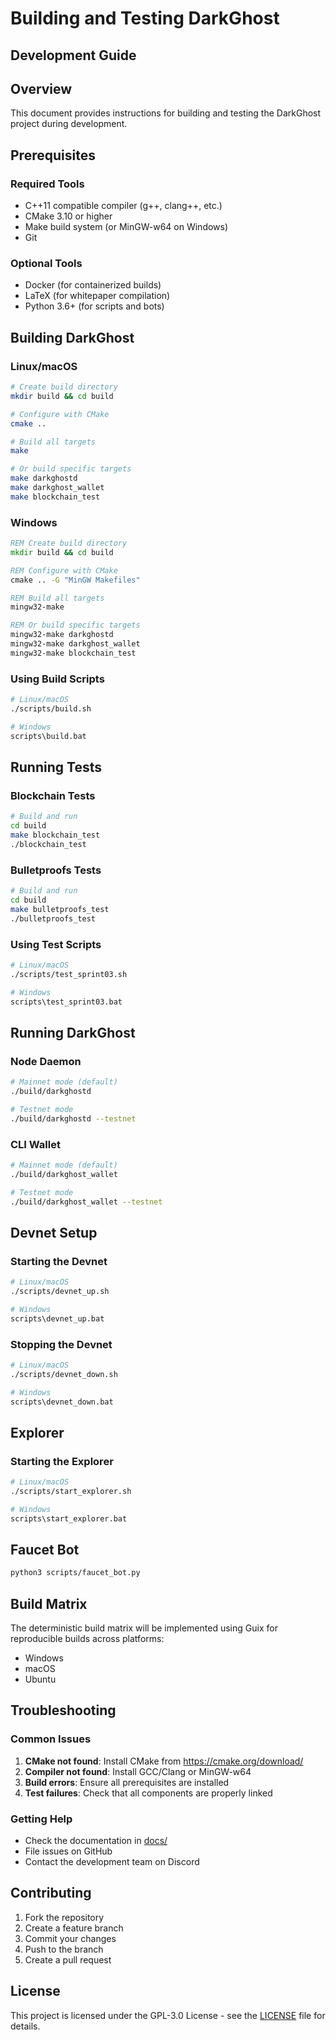 # Building and Testing DarkGhost

## Development Guide

## Overview

This document provides instructions for building and testing the DarkGhost project during development.

## Prerequisites

### Required Tools

- C++11 compatible compiler (g++, clang++, etc.)
- CMake 3.10 or higher
- Make build system (or MinGW-w64 on Windows)
- Git

### Optional Tools

- Docker (for containerized builds)
- LaTeX (for whitepaper compilation)
- Python 3.6+ (for scripts and bots)

## Building DarkGhost

### Linux/macOS

```bash
# Create build directory
mkdir build && cd build

# Configure with CMake
cmake ..

# Build all targets
make

# Or build specific targets
make darkghostd
make darkghost_wallet
make blockchain_test
```

### Windows

```cmd
REM Create build directory
mkdir build && cd build

REM Configure with CMake
cmake .. -G "MinGW Makefiles"

REM Build all targets
mingw32-make

REM Or build specific targets
mingw32-make darkghostd
mingw32-make darkghost_wallet
mingw32-make blockchain_test
```

### Using Build Scripts

```bash
# Linux/macOS
./scripts/build.sh

# Windows
scripts\build.bat
```

## Running Tests

### Blockchain Tests

```bash
# Build and run
cd build
make blockchain_test
./blockchain_test
```

### Bulletproofs Tests

```bash
# Build and run
cd build
make bulletproofs_test
./bulletproofs_test
```

### Using Test Scripts

```bash
# Linux/macOS
./scripts/test_sprint03.sh

# Windows
scripts\test_sprint03.bat
```

## Running DarkGhost

### Node Daemon

```bash
# Mainnet mode (default)
./build/darkghostd

# Testnet mode
./build/darkghostd --testnet
```

### CLI Wallet

```bash
# Mainnet mode (default)
./build/darkghost_wallet

# Testnet mode
./build/darkghost_wallet --testnet
```

## Devnet Setup

### Starting the Devnet

```bash
# Linux/macOS
./scripts/devnet_up.sh

# Windows
scripts\devnet_up.bat
```

### Stopping the Devnet

```bash
# Linux/macOS
./scripts/devnet_down.sh

# Windows
scripts\devnet_down.bat
```

## Explorer

### Starting the Explorer

```bash
# Linux/macOS
./scripts/start_explorer.sh

# Windows
scripts\start_explorer.bat
```

## Faucet Bot

```bash
python3 scripts/faucet_bot.py
```

## Build Matrix

The deterministic build matrix will be implemented using Guix for reproducible builds across platforms:

- Windows
- macOS
- Ubuntu

## Troubleshooting

### Common Issues

1. **CMake not found**: Install CMake from https://cmake.org/download/
2. **Compiler not found**: Install GCC/Clang or MinGW-w64
3. **Build errors**: Ensure all prerequisites are installed
4. **Test failures**: Check that all components are properly linked

### Getting Help

- Check the documentation in [docs/](docs/)
- File issues on GitHub
- Contact the development team on Discord

## Contributing

1. Fork the repository
2. Create a feature branch
3. Commit your changes
4. Push to the branch
5. Create a pull request

## License

This project is licensed under the GPL-3.0 License - see the [LICENSE](LICENSE) file for details.
